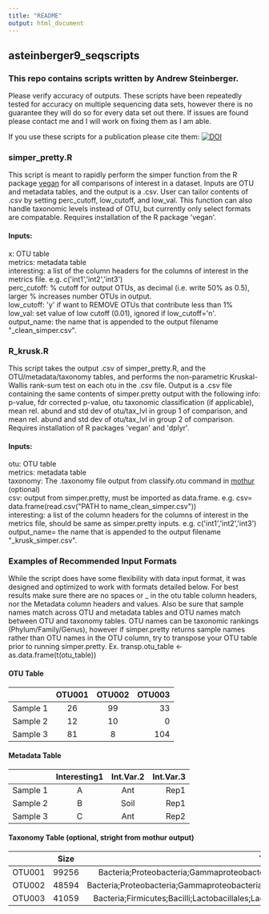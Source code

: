 ```yaml
---
title: "README"
output: html_document
---
```


## asteinberger9_seqscripts

### This repo contains scripts written by Andrew Steinberger.

Please verify accuracy of outputs. These scripts have been repeatedly tested for accuracy on multiple sequencing data sets, however there is no guarantee they will do so for every data set out there. If issues are found please contact me and I will work on fixing them as I am able.

If you use these scripts for a publication please cite them:
[![DOI](https://zenodo.org/badge/82193080.svg)](https://zenodo.org/badge/latestdoi/82193080)

### simper_pretty.R
This script is meant to rapidly perform the simper function from the R package [vegan](https://cran.r-project.org/web/packages/vegan/index.html) for all comparisons of interest in a dataset. Inputs are OTU and metadata tables, and the output is a .csv. User can tailor contents of .csv by setting perc_cutoff, low_cutoff, and low_val. This function can also handle taxonomic levels instead of OTU, but currently only select formats are compatable. Requires installation of the R package 'vegan'.

#### Inputs:
x: OTU table  
metrics: metadata table  
interesting: a list of the column headers for the columns of interest in the metrics file. e.g. c('int1','int2','int3')  
perc_cutoff: % cutoff for output OTUs, as decimal (i.e. write 50% as 0.5), larger % increases number OTUs in output.  
low_cutoff: 'y' if want to REMOVE OTUs that contribute less than 1%  
low_val: set value of low cutoff (0.01), ignored if low_cutoff='n'.  
output_name: the name that is appended to the output filename "_clean_simper.csv".  

### R_krusk.R
This script takes the output .csv of simper_pretty.R, and the OTU/metadata/taxonomy tables, and performs the non-parametric Kruskal-Wallis rank-sum test on each otu in the .csv file. Output is a .csv file containing the same contents of simper.pretty output with the following info: p-value, fdr corrected p-value, otu taxonomic classification (if applicable), mean rel. abund and std dev of otu/tax_lvl in group 1 of comparison, and mean rel. abund and std dev of otu/tax_lvl in group 2 of comparison. Requires installation of R packages 'vegan' and 'dplyr'.

#### Inputs:
otu: OTU table  
metrics: metadata table  
taxonomy: The .taxonomy file output from classify.otu command in [mothur](https://www.mothur.org) (optional)  
csv: output from simper.pretty, must be imported as data.frame. e.g. csv= data.frame(read.csv("PATH to name_clean_simper.csv"))  
interesting: a list of the column headers for the columns of interest in the metrics file, should be same as simper.pretty inputs. e.g. c('int1','int2','int3')  
output_name= the name that is appended to the output filename "_krusk_simper.csv".  

### Examples of Recommended Input Formats

  While the script does have some flexibility with data input format, it was designed and optimized to work with formats detailed below. For best results make sure there are no spaces or _ in the otu table column headers, nor the Metadata column headers and values. Also be sure that sample names match across OTU and metadata tables and OTU names match between OTU and taxonomy tables. OTU names can be taxonomic rankings (Phylum/Family/Genus), however if simper.pretty returns sample names rather than OTU names in the OTU column, try to transpose your OTU table prior to running simper.pretty. Ex. transp.otu_table <- as.data.frame(t(otu_table))

#### OTU Table

|               | OTU001        | OTU002  | OTU003|
| ------------- |:-------------:|:-------:|------:|
| Sample 1      |       26      |    99   |   33  |
| Sample 2      |       12      |    10   |    0  |
| Sample 3      |       81      |     8   |  104  |

#### Metadata Table

|               | Interesting1  | Int.Var.2| Int.Var.3|
| ------------- |:-------------:|:--------:|---------:|
| Sample 1      |       A       |    Ant   |   Rep1   |
| Sample 2      |       B       |    Soil  |   Rep1   |
| Sample 3      |       C       |    Ant   |   Rep2   |

#### Taxonomy Table (optional, stright from mothur output)

|               | Size  | Taxonomy                                                                                             |
| ------------- |:-----:|:----------------------------------------------------------------------------------------------------:|
| OTU001        | 99256 |Bacteria;Proteobacteria;Gammaproteobacteria;Pseudomonadales;Moraxellaceae;Acinetobacter;              |
| OTU002        | 48594 |Bacteria;Proteobacteria;Gammaproteobacteria;Pseudomonadales;Pseudomonadaceae;Pseudomonas;             |
| OTU003        | 41059 |Bacteria;Firmicutes;Bacilli;Lactobacillales;Lactobacillales_unclassified;Lactobacillales_unclassified;|
